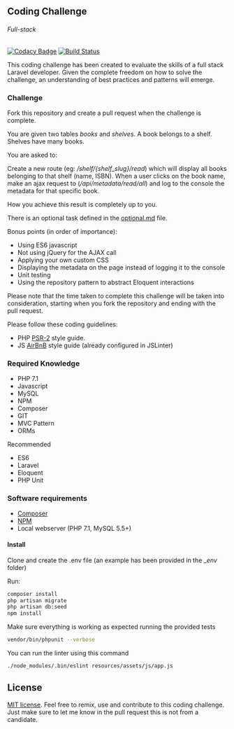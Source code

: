 ## Coding Challenge
###### Full-stack
[![Codacy Badge](https://api.codacy.com/project/badge/Grade/605e37f6e1504348b5b29d31e3d90f6c)](https://www.codacy.com/app/0plus1/CodingChallenge-Fullstack?utm_source=github.com&amp;utm_medium=referral&amp;utm_content=0plus1/CodingChallenge-Fullstack&amp;utm_campaign=Badge_Grade)
[![Build Status](https://travis-ci.org/0plus1/CodingChallenge-Fullstack.svg?branch=master)](https://travis-ci.org/0plus1/CodingChallenge-Fullstack)


This coding challenge has been created to evaluate the skills of a full stack Laravel developer.
Given the complete freedom on how to solve the challenge, an understanding of best practices and patterns will emerge.



### Challenge

Fork this repository and create a pull request when the challenge is complete.

You are given two tables _books_ and _shelves_. A book belongs to a shelf. Shelves have many books.

You are asked to:

Create a new route (eg: _/shelf/{shelf_slug}/read_) which will display all books belonging to that shelf (name, ISBN).
When a user clicks on the book name, make an ajax request to (_/api/metadata/read/all_) and log to the console the metadata for that specific book.

How you achieve this result is completely up to you.

There is an optional task defined in the [optional.md](optional.md) file.

Bonus points (in order of importance):

* Using ES6 javascript
* Not using jQuery for the AJAX call
* Applying your own custom CSS
* Displaying the metadata on the page instead of logging it to the console
* Unit testing
* Using the repository pattern to abstract Eloquent interactions 

Please note that the time taken to complete this challenge will be taken into consideration, starting when you fork the repository and ending with the pull request.

Please follow these coding guidelines:

* PHP [PSR-2](http://www.php-fig.org/psr/psr-2/) style guide.
* JS [AirBnB](https://github.com/airbnb/javascript) style guide (already configured in JSLinter)

### Required Knowledge

* PHP 7.1
* Javascript
* MySQL
* NPM
* Composer
* GIT
* MVC Pattern
* ORMs

Recommended
* ES6
* Laravel
* Eloquent
* PHP Unit

### Software requirements
* [Composer](https://getcomposer.org/)
* [NPM](https://www.npmjs.com/get-npm)
* Local webserver (PHP 7.1, MySQL 5.5+)

#### Install

Clone and create the .env file (an example has been provided in the __env_ folder)

Run:
```bash 
composer install
php artisan migrate
php artisan db:seed
npm install
```

Make sure everything is working as expected running the provided tests
```bash
vendor/bin/phpunit --verbose
```

You can run the linter using this command
```bash
./node_modules/.bin/eslint resources/assets/js/app.js 
```

## License

[MIT license](http://opensource.org/licenses/MIT).
Feel free to remix, use and contribute to this coding challenge. Just make sure to let me know in the pull request this is not from a candidate.
